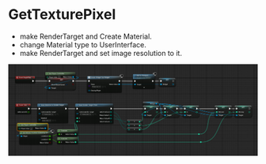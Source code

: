 # GetTexturePixel

* make RenderTarget and Create Material.
* change Material type to UserInterface.
* make RenderTarget and set image resolution to it.


![rendertarget](./img/Screenshot_level.png "rendertarget")
